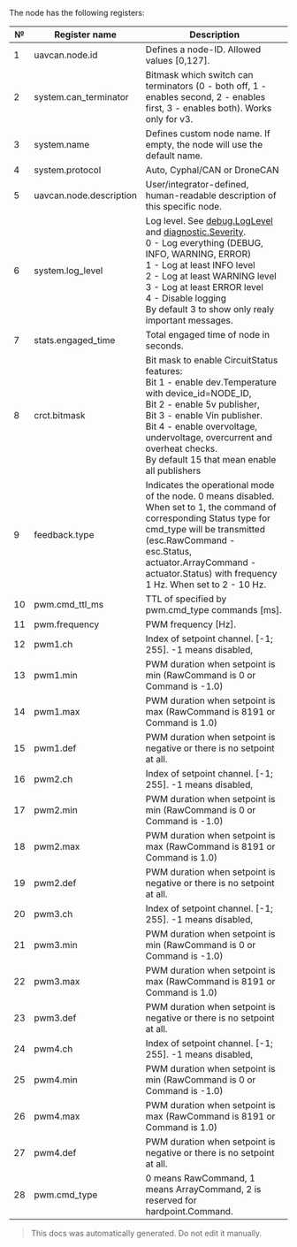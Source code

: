 The node has the following registers:

| №  | Register name           | Description |
| -- | ----------------------- | ----------- |
|  1 | uavcan.node.id          | Defines a node-ID. Allowed values [0,127]. |
|  2 | system.can_terminator   | Bitmask which switch can terminators (0 - both off, 1 - enables second, 2 - enables first, 3 - enables both). Works only for v3. |
|  3 | system.name             | Defines custom node name. If empty, the node will use the default name. |
|  4 | system.protocol         | Auto, Cyphal/CAN or DroneCAN |
|  5 | uavcan.node.description | User/integrator-defined, human-readable description of this specific node. |
|  6 | system.log_level        | Log level. See [debug.LogLevel](https://dronecan.github.io/Specification/7._List_of_standard_data_types/#loglevel) and [diagnostic.Severity](https://github.com/OpenCyphal/public_regulated_data_types/blob/master/uavcan/diagnostic/Severity.1.0.dsdl). </br> 0 - Log everything (DEBUG, INFO, WARNING, ERROR) </br> 1 - Log at least INFO level </br> 2 - Log at least WARNING level </br> 3 - Log at least ERROR level </br> 4 - Disable logging </br> By default 3 to show only realy important messages. |
|  7 | stats.engaged_time      | Total engaged time of node in seconds. |
|  8 | crct.bitmask            | Bit mask to enable CircuitStatus features: </br> Bit 1 - enable dev.Temperature with device_id=NODE_ID, </br> Bit 2 - enable 5v publisher, </br> Bit 3 - enable Vin publisher. </br> Bit 4 - enable overvoltage, undervoltage, overcurrent and overheat checks. </br> By default 15 that mean enable all publishers |
|  9 | feedback.type           | Indicates the operational mode of the node. 0 means disabled. When set to 1, the command of corresponding Status type for cmd_type will be transmitted (esc.RawCommand - esc.Status, actuator.ArrayCommand - actuator.Status) with frequency 1 Hz. When set to 2 - 10 Hz. |
|  10 | pwm.cmd_ttl_ms          | TTL of specified by pwm.cmd_type commands [ms]. |
|  11 | pwm.frequency           | PWM frequency [Hz]. |
|  12 | pwm1.ch                 | Index of setpoint channel. [-1; 255]. -1 means disabled, |
|  13 | pwm1.min                | PWM duration when setpoint is min (RawCommand is 0 or Command is -1.0) |
|  14 | pwm1.max                | PWM duration when setpoint is max (RawCommand is 8191 or Command is 1.0) |
|  15 | pwm1.def                | PWM duration when setpoint is negative or there is no setpoint at all. |
|  16 | pwm2.ch                 | Index of setpoint channel. [-1; 255]. -1 means disabled, |
|  17 | pwm2.min                | PWM duration when setpoint is min (RawCommand is 0 or Command is -1.0) |
|  18 | pwm2.max                | PWM duration when setpoint is max (RawCommand is 8191 or Command is 1.0) |
|  19 | pwm2.def                | PWM duration when setpoint is negative or there is no setpoint at all. |
|  20 | pwm3.ch                 | Index of setpoint channel. [-1; 255]. -1 means disabled, |
|  21 | pwm3.min                | PWM duration when setpoint is min (RawCommand is 0 or Command is -1.0) |
|  22 | pwm3.max                | PWM duration when setpoint is max (RawCommand is 8191 or Command is 1.0) |
|  23 | pwm3.def                | PWM duration when setpoint is negative or there is no setpoint at all. |
|  24 | pwm4.ch                 | Index of setpoint channel. [-1; 255]. -1 means disabled, |
|  25 | pwm4.min                | PWM duration when setpoint is min (RawCommand is 0 or Command is -1.0) |
|  26 | pwm4.max                | PWM duration when setpoint is max (RawCommand is 8191 or Command is 1.0) |
|  27 | pwm4.def                | PWM duration when setpoint is negative or there is no setpoint at all. |
|  28 | pwm.cmd_type            | 0 means RawCommand, 1 means ArrayCommand, 2 is reserved for hardpoint.Command. |

> This docs was automatically generated. Do not edit it manually.

